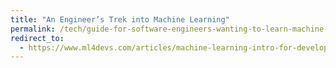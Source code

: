 ```yaml
---
title: "An Engineer’s Trek into Machine Learning"
permalink: /tech/guide-for-software-engineers-wanting-to-learn-machine-learning.html
redirect_to:
  - https://www.ml4devs.com/articles/machine-learning-intro-for-developers/
---
```

